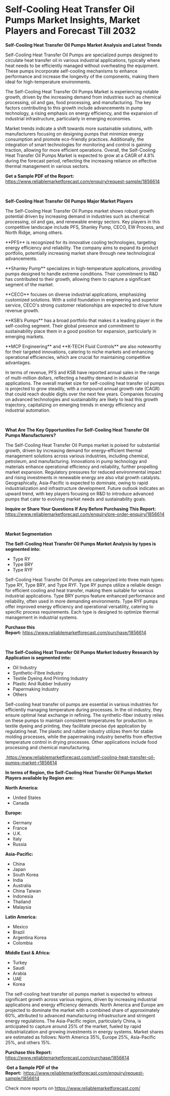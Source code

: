 <p><h1>Self-Cooling Heat Transfer Oil Pumps Market Insights, Market Players and Forecast Till 2032</h1></p><p><strong>Self-Cooling Heat Transfer Oil Pumps Market Analysis and Latest Trends</strong></p>
<p><p>Self-Cooling Heat Transfer Oil Pumps are specialized pumps designed to circulate heat transfer oil in various industrial applications, typically where heat needs to be efficiently managed without overheating the equipment. These pumps incorporate self-cooling mechanisms to enhance performance and increase the longevity of the components, making them ideal for high-temperature environments.</p><p>The Self-Cooling Heat Transfer Oil Pumps Market is experiencing notable growth, driven by the increasing demand from industries such as chemical processing, oil and gas, food processing, and manufacturing. The key factors contributing to this growth include advancements in pump technology, a rising emphasis on energy efficiency, and the expansion of industrial infrastructure, particularly in emerging economies.</p><p>Market trends indicate a shift towards more sustainable solutions, with manufacturers focusing on designing pumps that minimize energy consumption and promote eco-friendly practices. Additionally, the integration of smart technologies for monitoring and control is gaining traction, allowing for more efficient operations. Overall, the Self-Cooling Heat Transfer Oil Pumps Market is expected to grow at a CAGR of 4.8% during the forecast period, reflecting the increasing reliance on effective thermal management in various sectors.</p></p>
<p><strong>Get a Sample PDF of the Report:&nbsp;</strong> <a href="https://www.reliablemarketforecast.com/enquiry/request-sample/1856614?utm_campaign=3539&utm_medium=2&utm_source=Github&utm_content=ia&utm_term=27032025&utm_id=self-cooling-heat-transfer-oil-pumps">https://www.reliablemarketforecast.com/enquiry/request-sample/1856614</a></p>
<p>&nbsp;</p>
<p><strong>Self-Cooling Heat Transfer Oil Pumps Major Market Players</strong></p>
<p><p>The Self-Cooling Heat Transfer Oil Pumps market shows robust growth potential driven by increasing demand in industries such as chemical processing, oil and gas, and renewable energy sectors. Key players in this competitive landscape include PFS, Shanley Pump, CECO, EW Process, and North Ridge, among others.</p><p>**PFS** is recognized for its innovative cooling technologies, targeting energy efficiency and reliability. The company aims to expand its product portfolio, potentially increasing market share through new technological advancements. </p><p>**Shanley Pump** specializes in high-temperature applications, providing pumps designed to handle extreme conditions. Their commitment to R&D has contributed to their growth, allowing them to capture a significant segment of the market.</p><p>**CECO** focuses on diverse industrial applications, emphasizing customized solutions. With a solid foundation in engineering and superior service, CECO's strong customer relationships are expected to drive future revenue growth.</p><p>**KSB’s Pumps** has a broad portfolio that makes it a leading player in the self-cooling segment. Their global presence and commitment to sustainability place them in a good position for expansion, particularly in emerging markets.</p><p>**MCP Engineering** and **K-TECH Fluid Controls** are also noteworthy for their targeted innovations, catering to niche markets and enhancing operational efficiencies, which are crucial for maintaining competitive advantages.</p><p>In terms of revenue, PFS and KSB have reported annual sales in the range of multi-million dollars, reflecting a healthy demand in industrial applications. The overall market size for self-cooling heat transfer oil pumps is projected to grow steadily, with a compound annual growth rate (CAGR) that could reach double digits over the next few years. Companies focusing on advanced technologies and sustainability are likely to lead this growth trajectory, capitalizing on emerging trends in energy efficiency and industrial automation.</p></p>
<p>&nbsp;</p>
<p><strong>What Are The Key Opportunities For Self-Cooling Heat Transfer Oil Pumps Manufacturers?</strong></p>
<p><p>The Self-Cooling Heat Transfer Oil Pumps market is poised for substantial growth, driven by increasing demand for energy-efficient thermal management solutions across various industries, including chemical, petroleum, and manufacturing. Innovations in pump technology and materials enhance operational efficiency and reliability, further propelling market expansion. Regulatory pressures for reduced environmental impact and rising investments in renewable energy are also vital growth catalysts. Geographically, Asia-Pacific is expected to dominate, owing to rapid industrialization and infrastructure development. Future outlook indicates an upward trend, with key players focusing on R&D to introduce advanced pumps that cater to evolving market needs and sustainability goals.</p></p>
<p><strong>Inquire or Share Your Questions If Any Before Purchasing This Report:</strong> <a href="https://www.reliablemarketforecast.com/enquiry/pre-order-enquiry/1856614?utm_campaign=3539&utm_medium=2&utm_source=Github&utm_content=ia&utm_term=27032025&utm_id=self-cooling-heat-transfer-oil-pumps">https://www.reliablemarketforecast.com/enquiry/pre-order-enquiry/1856614</a></p>
<p>&nbsp;</p>
<p><strong>Market Segmentation</strong></p>
<p><strong>The Self-Cooling Heat Transfer Oil Pumps Market Analysis by types is segmented into:</strong></p>
<p><ul><li>Type RY</li><li>Type BRY</li><li>Type RYF</li></ul></p>
<p><p>Self-Cooling Heat Transfer Oil Pumps are categorized into three main types: Type RY, Type BRY, and Type RYF. Type RY pumps utilize a reliable design for efficient cooling and heat transfer, making them suitable for various industrial applications. Type BRY pumps feature enhanced performance and reliability, often used in more demanding environments. Type RYF pumps offer improved energy efficiency and operational versatility, catering to specific process requirements. Each type is designed to optimize thermal management in industrial systems.</p></p>
<p><strong>Purchase this Report:&nbsp;</strong><a href="https://www.reliablemarketforecast.com/purchase/1856614?utm_campaign=3539&utm_medium=2&utm_source=Github&utm_content=ia&utm_term=27032025&utm_id=self-cooling-heat-transfer-oil-pumps">https://www.reliablemarketforecast.com/purchase/1856614</a></p>
<p>&nbsp;</p>
<p><strong>The Self-Cooling Heat Transfer Oil Pumps Market Industry Research by Application is segmented into:</strong></p>
<p><ul><li>Oil Industry</li><li>Synthetic-Fibre Industry</li><li>Textile Dyeing And Printing Industry</li><li>Plastic And Rubber Industry</li><li>Papermaking Industry</li><li>Others</li></ul></p>
<p><p>Self-cooling heat transfer oil pumps are essential in various industries for efficiently managing temperature during processes. In the oil industry, they ensure optimal heat exchange in refining. The synthetic-fiber industry relies on these pumps to maintain consistent temperatures for production. In textile dyeing and printing, they facilitate precise dye application by regulating heat. The plastic and rubber industry utilizes them for stable molding processes, while the papermaking industry benefits from effective temperature control in drying processes. Other applications include food processing and chemical manufacturing.</p></p>
<p><a href="https://www.reliablemarketforecast.com/self-cooling-heat-transfer-oil-pumps-market-r1856614?utm_campaign=3539&utm_medium=2&utm_source=Github&utm_content=ia&utm_term=27032025&utm_id=self-cooling-heat-transfer-oil-pumps">&nbsp;https://www.reliablemarketforecast.com/self-cooling-heat-transfer-oil-pumps-market-r1856614</a></p>
<p><strong>In terms of Region, the Self-Cooling Heat Transfer Oil Pumps Market Players available by Region are:</strong></p>
<p>
    <p> <strong> North America: </strong>
        <ul>
            <li>United States</li>
            <li>Canada</li>
        </ul>
        </p> 
    <p> <strong> Europe: </strong>
        <ul>
            <li>Germany</li>
            <li>France</li>
            <li>U.K.</li>
            <li>Italy</li>
            <li>Russia</li>
        </ul>
        </p> 
    <p> <strong> Asia-Pacific: </strong>
        <ul>
            <li>China</li>
            <li>Japan</li>
            <li>South Korea</li>
            <li>India</li>
            <li>Australia</li>
            <li>China Taiwan</li>
            <li>Indonesia</li>
            <li>Thailand</li>
            <li>Malaysia</li>
        </ul>
        </p> 
    <p> <strong> Latin America: </strong>
        <ul>
            <li>Mexico</li>
            <li>Brazil</li>
            <li>Argentina Korea</li>
            <li>Colombia</li>
        </ul>
        </p> 
    <p> <strong> Middle East & Africa: </strong>
        <ul>
            <li>Turkey</li>
            <li>Saudi</li>
            <li>Arabia</li>
            <li>UAE</li>
            <li>Korea</li>
        </ul>
    </p>
    </p>
<p><p>The self-cooling heat transfer oil pumps market is expected to witness significant growth across various regions, driven by increasing industrial applications and energy efficiency demands. North America and Europe are projected to dominate the market with a combined share of approximately 60%, attributed to advanced manufacturing infrastructure and stringent energy regulations. The Asia-Pacific region, particularly China, is anticipated to capture around 25% of the market, fueled by rapid industrialization and growing investments in energy systems. Market shares are estimated as follows: North America 35%, Europe 25%, Asia-Pacific 25%, and others 15%.</p></p>
<p><strong>Purchase this Report: </strong><a href="https://www.reliablemarketforecast.com/purchase/1856614?utm_campaign=3539&utm_medium=2&utm_source=Github&utm_content=ia&utm_term=27032025&utm_id=self-cooling-heat-transfer-oil-pumps">https://www.reliablemarketforecast.com/purchase/1856614</a></p>
<p>&nbsp;<strong>Get a Sample PDF of the Report:&nbsp;&nbsp;</strong><a href="https://www.reliablemarketforecast.com/enquiry/request-sample/1856614?utm_campaign=3539&utm_medium=2&utm_source=Github&utm_content=ia&utm_term=27032025&utm_id=self-cooling-heat-transfer-oil-pumps">https://www.reliablemarketforecast.com/enquiry/request-sample/1856614</a></p>
<p><strong></strong></p>
<p>Check more reports on <a href="https://www.reliablemarketforecast.com/?utm_campaign=3539&utm_medium=2&utm_source=Github&utm_content=ia&utm_term=27032025&utm_id=self-cooling-heat-transfer-oil-pumps">https://www.reliablemarketforecast.com/</a></p>